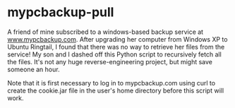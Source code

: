 mypcbackup-pull
===============

A friend of mine subscribed to a windows-based backup service at
www.mypcbackup.com. After upgrading her computer from Windows XP to Ubuntu
Ringtail, I found that there was no way to retrieve her files from the service!
My son and I dashed off this Python script to recursively fetch all the files.
It's not any huge reverse-engineering project, but might save someone an hour.

Note that it is first necessary to log in to mypcbackup.com using curl to
create the cookie.jar file in the user's home directory before this script will
work.
